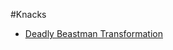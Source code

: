 #Knacks

* [Deadly Beastman Transformation](charms/beastman.markdown#deadly-beastman-transformation)
